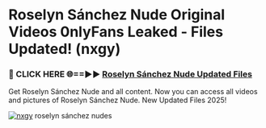 # Roselyn Sánchez Nude Original Videos 0nlyFans Leaked - Files Updated! (nxgy)

<h3>🔴 CLICK HERE 🌐==►► <a href="https://tinyurl.com/5h6xmrr3" rel="nofollow">Roselyn Sánchez Nude Updated Files</a></h3>

Get Roselyn Sánchez Nude and all content. Now you can access all videos and pictures of Roselyn Sánchez Nude. New Updated Files 2025!

[![nxgy](https://i.imgur.com/KVD873Z.gif)](https://tinyurl.com/5h6xmrr3)
roselyn sánchez nudes